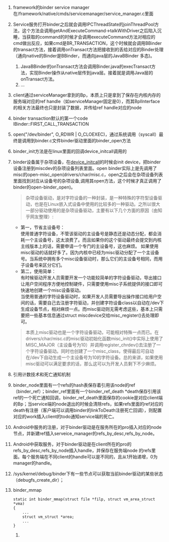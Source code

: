 1. framework的binder service manager在/framework/native/cmds/servicemanager/service_manager.c里面
2. Service服务打开binder之后就会调用IPCThreadState的joinThreadPool方法，这个方法会调用getAndExecuteCommand->talkWithDriver之后陷入沉睡，当获取的command的时候才会调用executeCommand方法对相应的cmd做出反应，如果cmd是BR_TRANSACTION，这个时候就会调用BBinder的transact方法，接着调用onTransact方法把接收到的丢给对应的Binder处理（通向native的Binder是BBinder，而通向java层的JavaBBinder 多态)。
    1. JavaBBinder的onTransact方法会调用Binder.java的execTransact方法，实现Binder操作从native层传到java层。接着就是调用Java层的onTransact方法。
    2. ...
3. client通过serviceManager拿到的Bp，本质上只是拿到了保存在内核内存的服务端对应的ref handle（如serviceManager固定是0），而其BpIInterface的相关方法最终也只是封装了数据，并传给ref handle对应的node
4. binder transaction默认的第一个code IBinder::FIRST_CALL_TRANSACTION
5. open("/dev/binder", O_RDWR | O_CLOEXEC)，通过系统调用（syscall）最终是调用到binder.c文件binder驱动里面的binder_open方法
6. binder_init方法是在linux里面的回调device_initcall调用的
7. binder设备属于杂项设备，在[device_initcall](https://blog.csdn.net/TongxinV/article/details/54754901)的时候会init device，把binder设备注册到miscdev的杂项设备列表里面。open binder实际上是先调用了misc的open-misc_open(drivers/char/misc.c，open之后会在杂项设备列表里面找到对应从设备号的杂项设备,调用其open方法，这个时候才真正调用了binder的open-binder_open)。
    > 杂项设备驱动，是对字符设备的一种封装，是一种特殊的字符型设备驱动，也是在Linux嵌入式设备中使用的比较多的一种驱动。之所以很大一部分驱动使用的是杂项设备驱动，主要有以下几个方面的原因（由知乎网友整理）:</br>
    - 第一，节省主设备号：</br>
    使用普通字符设备，不管该驱动的主设备号是静态还是动态分配，都会消耗一个主设备号，这太浪费了。而且如果你的这个驱动最终会提交到内核主线版本上的话，需要申请一个专门的主设备号，这也麻烦。
    如果使用misc驱动的话就好多了。因为内核中已经为misc驱动分配了一个主设备号。当系统中拥有多个misc设备驱动时，那么它们的主设备号相同，而用子设备号来区分它们。</br>
    - 第二，使用简单：</br>
    有时候驱动开发人员需要开发一个功能较简单的字符设备驱动，导出接口让用户空间程序方便地控制硬件，只需要使用misc子系统提供的接口即可快速地创建一个misc设备驱动。</br>
    当使用普通的字符设备驱动时，如果开发人员需要导出操作接口给用户空间的话，需要自己去注册字符驱动，并创建字符设备class以自动在/dev下生成设备节点，相对麻烦一点。而misc驱动则无需考虑这些，基本上只需要把一些基本信息通过struct miscdevice交给misc_register()去处理即可。</br>
    > 本质上misc驱动也是一个字符设备驱动，可能相对特殊一点而已。在drivers/char/misc.c的misc驱动初始化函数misc_init()中实际上使用了MISC_MAJOR（主设备号为10）并调用register_chrdev()去注册了一个字符设备驱动。同时也创建了一个misc_class，使得最后可自动在/dev下自动生成一个主设备号为10的字符设备。总的来讲，如果使用misc驱动可以满足要求的话，那么这可以为开发人员剩下不少麻烦。
8. 引用计数技术和死亡通知机制
9. binder_node里面有一个refs的hash表保存着引用该node的ref（binder_ref）；binder_ref里面有一个binder_ref_death *death保存引用该ref的一个死亡通知回调，binder_ref_death里面保存的cookie是对应client端的Bp；当service端的node退出的时候会清除refs，如果refs里面的ref对应的death有注册（客户端可以调用binder的linkToDeath注册死亡回调），则配置对应的work插入client的todo通知service端的死亡。
10. Android中服务的注册，对于binder驱动是在服务所在的pro插入对应的node节点，并新建ref插入serveice_manager的refs_by_desc,refs_by_node。
11. Android中获取服务，对于binder驱动是在client所在的pro的refs_by_desc,refs_by_node插入handle，并保存在服务端node 的refs里面。每个服务端在不同client的handle可以是不同的，且从1开始递增，0为manager的handle。
12. /sys/kernel/debug/binder下有一些节点可以获取当前binder驱动的某些状态（debugfs_create_dir）；
13. binder_mmap
    
    ```
    static int binder_mmap(struct file *filp, struct vm_area_struct *vma)
    {
        ...
        struct vm_struct *area;
        ...
    }
    ```
    1. 